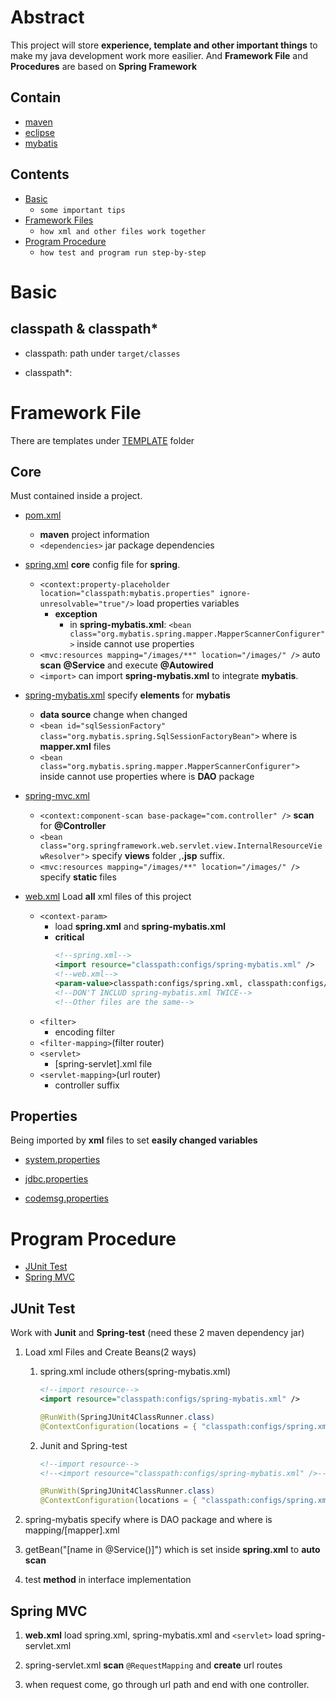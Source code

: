 # Abstract
This project will store **experience, template and other important things** to make my java development work more easilier.
And **Framework File** and **Procedures** are based on **Spring Framework**

## Contain
* [maven](https://github.com/neilChenXie/java_dev/tree/master/maven)
* [eclipse](https://github.com/neilChenXie/java_dev/tree/master/eclipse)
* [mybatis](https://github.com/neilChenXie/java_dev/tree/master/mybatis)

## Contents

* [Basic](#basic) 
	* `some important tips`
* [Framework Files](#framework_file) 
	* `how xml and other files work together`
* [Program Procedure]('#program_procedure') 
	* `how test and program run step-by-step`

<a id="basic"></a>

# Basic

## classpath & classpath\*

* classpath: path under `target/classes`

* classpath\*:

<a id="framework_file"></a>

# Framework File

There are templates under [TEMPLATE](https://github.com/neilChenXie/java_dev/tree/master/TEMPLATES) folder

## Core

Must contained inside a project. 

* [pom.xml]()
	* **maven** project information
	* `<dependencies>`
		jar package dependencies

* [spring.xml]()
	**core** config file for **spring**.
	* `<context:property-placeholder location="classpath:mybatis.properties" ignore-unresolvable="true"/>`
		load properties variables
		* **exception**
			* in **spring-mybatis.xml**: `<bean class="org.mybatis.spring.mapper.MapperScannerConfigurer">` inside cannot use properties
	* `<mvc:resources mapping="/images/**" location="/images/" />`
		auto **scan** **@Service** and execute **@Autowired**
	* `<import>`
		can import **spring-mybatis.xml** to integrate **mybatis**.

* [spring-mybatis.xml]()
	specify **elements** for **mybatis**
	* **data source** change when changed
	* `<bean id="sqlSessionFactory" class="org.mybatis.spring.SqlSessionFactoryBean">` 
		where is **mapper.xml** files
	* `<bean class="org.mybatis.spring.mapper.MapperScannerConfigurer">` inside cannot use properties
		where is **DAO** package
* [spring-mvc.xml]()
	* `<context:component-scan base-package="com.controller" />`
		**scan** for **@Controller**
	* `<bean	class="org.springframework.web.servlet.view.InternalResourceViewResolver">` 
		specify **views** folder ,**.jsp** suffix.
	* `<mvc:resources mapping="/images/**" location="/images/" />` 
		specify **static** files
         
* [web.xml]()
	Load **all** xml files of this project
	* `<context-param>`
		* load **spring.xml** and **spring-mybatis.xml**
		* **critical**
			```xml
			<!--spring.xml-->
			<import resource="classpath:configs/spring-mybatis.xml" />
			<!--web.xml-->
			<param-value>classpath:configs/spring.xml, classpath:configs/spring-mybatis.xml</param-value>
			<!--DON'T INCLUD spring-mybatis.xml TWICE-->
			<!--Other files are the same-->
			```
	* `<filter>`
		* encoding filter
	* `<filter-mapping>`(filter router)
	* `<servlet>`
		* [spring-servlet].xml file
	* `<servlet-mapping>`(url router)
		* controller suffix

## Properties

Being imported by **xml** files to set **easily changed variables**

* [system.properties]()

* [jdbc.properties]()

* [codemsg.properties]()

<a id="program_procedure"></a>

# Program Procedure

* [JUnit Test](#junit_test)
* [Spring MVC](#spring_mvc)

<a id="junit_test"></a>

## JUnit Test

Work with **Junit** and **Spring-test** (need these 2 maven dependency jar)

1. Load xml Files and Create Beans(2 ways)

	1. spring.xml include others(spring-mybatis.xml)
		
		```xml
		<!--import resource-->
		<import resource="classpath:configs/spring-mybatis.xml" />
		```

		```java
		@RunWith(SpringJUnit4ClassRunner.class)
		@ContextConfiguration(locations = { "classpath:configs/spring.xml"})
		```

	2. Junit and Spring-test
		
		```xml
		<!--import resource-->
		<!--<import resource="classpath:configs/spring-mybatis.xml" />-->
		```
		```java
		@RunWith(SpringJUnit4ClassRunner.class)
		@ContextConfiguration(locations = { "classpath:configs/spring.xml", "classpath:configs/spring-mybatis.xml"})
		```

2. spring-mybatis specify where is DAO package and where is mapping/[mapper].xml

3. getBean("[name in @Service()]") which is set inside **spring.xml** to **auto scan**

4. test **method** in interface implementation

<a id="spring_mvc"></a>

## Spring MVC

1. **web.xml** load spring.xml, spring-mybatis.xml and `<servlet>` load spring-servlet.xml

2. spring-servlet.xml **scan** `@RequestMapping` and **create** url routes

3. when request come, go through url path and end with one controller.
